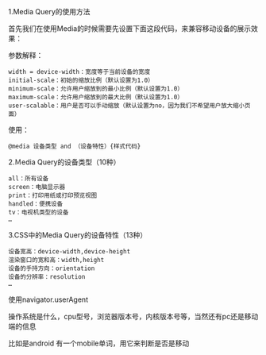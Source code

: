 1.Media Query的使用方法

首先我们在使用Media的时候需要先设置下面这段代码，来兼容移动设备的展示效果：

<meta name="viewport" content="width=device-width, initial-scale=1, maximum-scale=1, user-scalable=no">


参数解释：

    width = device-width：宽度等于当前设备的宽度
    initial-scale：初始的缩放比例（默认设置为1.0）
    minimum-scale：允许用户缩放到的最小比例（默认设置为1.0）
    maximum-scale：允许用户缩放到的最大比例（默认设置为1.0）
    user-scalable：用户是否可以手动缩放（默认设置为no，因为我们不希望用户放大缩小页面）

使用：

    @media 设备类型 and （设备特性）{样式代码}

2.Ｍedia Query的设备类型（10种）

    all：所有设备
    screen：电脑显示器
    print：打印用纸或打印预览视图
    handled：便携设备
    tv：电视机类型的设备
    …

3.CSS中的Media Query的设备特性（13种）

    设备宽高：device-width,device-height
    渲染窗口的宽和高：width,height
    设备的手持方向：orientation
    设备的分辨率：resolution
    …

    
使用navigator.userAgent

操作系统是什么，cpu型号，浏览器版本号，内核版本号等，当然还有pc还是移动端的信息

比如是android 有一个mobile单词，用它来判断是否是移动 